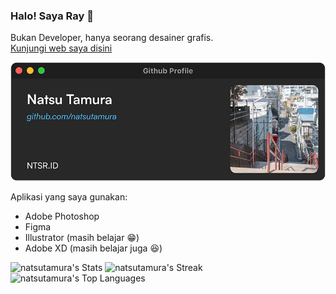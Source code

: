 ### Halo! Saya Ray 👋
Bukan Developer, hanya seorang desainer grafis.                                                               
[Kunjungi web saya disini](https://ntsr.site)

![cover](covermini.png)

Aplikasi yang saya gunakan:
 - Adobe Photoshop
 - Figma
 - Illustrator (masih belajar 😁)
 - Adobe XD (masih belajar juga 😆)

 ![natsutamura's Stats](https://github-readme-stats.vercel.app/api?username=natsutamura&theme=tokyonight&show_icons=true&hide_border=true&count_private=true)
 ![natsutamura's Streak](https://github-readme-streak-stats.herokuapp.com/?user=natsutamura&theme=tokyonight&hide_border=true)
 ![natsutamura's Top Languages](https://github-readme-stats.vercel.app/api/top-langs/?username=natsutamura&theme=tokyonight&show_icons=true&hide_border=true&layout=compact)

<!--![achievement](https://minecraftskinstealer.com/achievement/8/Selamat%20Datang!/natsutamura%20Github)
-->
<!--
**natsutamura/natsutamura** is a ✨ _special_ ✨ repository because its `README.md` (this file) appears on your GitHub profile.

Here are some ideas to get you started:

- 🔭 I’m currently working on ...
- 🌱 I’m currently learning ...
- 👯 I’m looking to collaborate on ...
- 🤔 I’m looking for help with ...
- 💬 Ask me about ...
- 📫 How to reach me: ...
- 😄 Pronouns: ...
- ⚡ Fun fact: ...
-->

